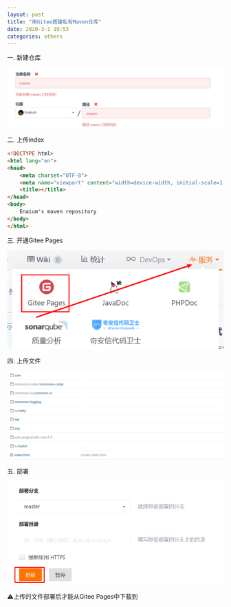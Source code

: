 ```yaml
---
layout: post
title: "用Gitee搭建私有Maven仓库"
date: 2020-3-1 19:53
categories: others
---
```

一. 新建仓库

![2020-3-1-1](/assets/others/2020-3-1-1.png)


二. 上传index


```html
<!DOCTYPE html>
<html lang="en">
<head>
    <meta charset="UTF-8">
    <meta name="viewport" content="width=device-width, initial-scale=1.0">
    <title></title>
</head>
<body>
    Enaium's maven repository
</body>
</html>
```

三. 开通Gitee Pages

![2020-3-1-2](/assets/others/2020-3-1-2.png)

四. 上传文件

![2020-3-1-3](/assets/others/2020-3-1-3.png)

五. 部署

![2020-3-1-4](/assets/others/2020-3-1-4.png)

⚠上传的文件部署后才能从Gitee Pages中下载到